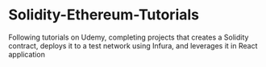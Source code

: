 # Solidity-Ethereum-Tutorials
Following tutorials on Udemy, completing projects that creates a Solidity contract, deploys it to a test network using Infura, and leverages it in React application
